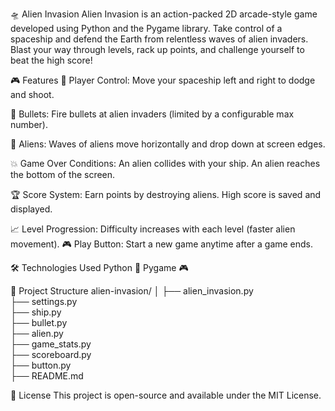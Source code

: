 🛸 Alien Invasion
Alien Invasion is an action-packed 2D arcade-style game developed using Python and the Pygame library. Take control of a spaceship and defend the Earth from relentless waves of alien invaders. Blast your way through levels, rack up points, and challenge yourself to beat the high score!

🎮 Features
🚀 Player Control: Move your spaceship left and right to dodge and shoot.

🔫 Bullets: Fire bullets at alien invaders (limited by a configurable max number).

👾 Aliens: Waves of aliens move horizontally and drop down at screen edges.

💥 Game Over Conditions:
An alien collides with your ship.
An alien reaches the bottom of the screen.

🏆 Score System:
Earn points by destroying aliens.
High score is saved and displayed.

📈 Level Progression:
Difficulty increases with each level (faster alien movement).
🎮 Play Button: Start a new game anytime after a game ends.

🛠️ Technologies Used
Python 🐍
Pygame 🎮

📁 Project Structure
alien-invasion/
│
├── alien_invasion.py       
├── settings.py             
├── ship.py                 
├── bullet.py             
├── alien.py                
├── game_stats.py           
├── scoreboard.py           
├── button.py               
├── README.md               


📄 License
This project is open-source and available under the MIT License.
